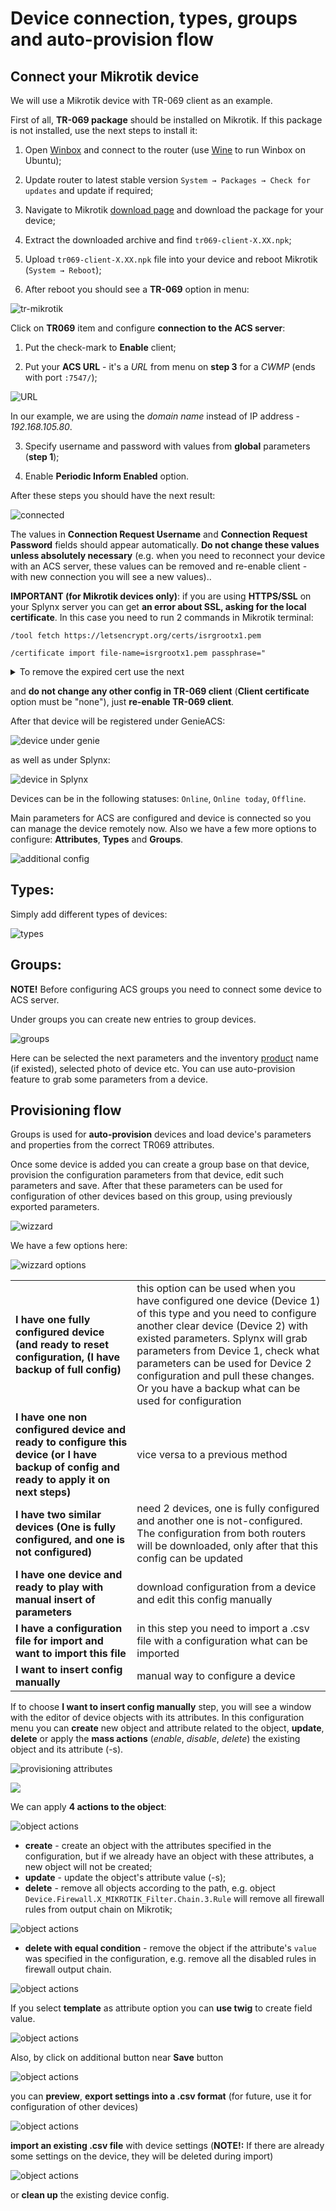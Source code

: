 Device connection, types, groups and auto-provision flow
==========

## Connect your Mikrotik device

We will use a Mikrotik device with TR-069 client as an example.

First of all, **TR-069 package** should be installed on Mikrotik. If this package is not installed, use the next steps to install it:

1. Open [Winbox](https://mt.lv/winbox64) and connect to the router (use [Wine](https://wiki.winehq.org/Ubuntu) to run Winbox on Ubuntu);

2. Update router to latest stable version `System → Packages → Check for updates` and update if required;

3. Navigate to Mikrotik [download page](https://mikrotik.com/download) and download the package for your device;

4. Extract the downloaded archive and find `tr069-client-X.XX.npk`;

5. Upload `tr069-client-X.XX.npk` file into your device and reboot Mikrotik (`System → Reboot`);

6. After reboot you should see a **TR-069** option in menu:

![tr-mikrotik](tr-mikrotik.png)

Click on **TR069** item and configure **connection to the ACS server**:

1. Put the check-mark to **Enable** client;

2. Put your **ACS URL** - it's a *URL* from menu on **step 3** for a *CWMP* (ends with port `:7547/`);

![URL](urls.png)

In our example, we are using the *domain name* instead of IP address - *192.168.105.80*.

3. Specify username and password with values from **global** parameters (**step 1**);

4. Enable **Periodic Inform Enabled** option.

After these steps you should have the next result:

![connected](connected_device.png)

The values in **Connection Request Username** and **Connection Request Password** fields should appear automatically. **Do not change these values unless absolutely necessary** (e.g. when you need to reconnect your device with an ACS server, these values can be removed and re-enable client - with new connection you will see a new values)..

**IMPORTANT (for Mikrotik devices only)**: if you are using **HTTPS/SSL** on your Splynx server you can get **an error about SSL, asking for the local certificate**. In this case you need to run 2 commands in Mikrotik terminal:

```
/tool fetch https://letsencrypt.org/certs/isrgrootx1.pem
```
```
/certificate import file-name=isrgrootx1.pem passphrase="
```

<details>
<summary>To remove the expired cert use the next</summary>
<div markdown="1">

Example:

```
/certificate remove trustid-x3-root.pem.txt_0

```


</div>
</details>

and **do not change any other config in TR-069 client** (**Client certificate** option must be "none"), just **re-enable TR-069 client**.

After that device will be registered under GenieACS:

![device under genie](device_under_genie.png)

as well as under Splynx:

![device in Splynx](device_in_splynx.png)

Devices can be in the following statuses: `Online`, `Online today`, `Offline`.

Main parameters for ACS are configured and device is connected so you can manage the device remotely now. Also we have a few more options to configure: **Attributes**, **Types** and **Groups**.

![additional config](more_config.png)

## Types:

Simply add different types of devices:

![types](types.png)

## Groups:

**NOTE!** Before configuring ACS groups you need to connect some device to ACS server.

Under groups you can create new entries to group devices.

![groups](groups.png)

Here can be selected the next parameters and the inventory [product](inventory/products/products.md) name (if existed), selected photo of device etc. You can use auto-provision feature to grab some parameters from a device.

## Provisioning flow

Groups is used for **auto-provision** devices and load device's parameters and properties from the correct TR069 attributes.

Once some device is added you can create a group base on that device, provision the configuration parameters from that device, edit such parameters and save. After that these parameters can be used for configuration of other devices based on this group, using previously exported parameters.

![wizzard](wizzard.png)

We have a few options here:

![wizzard options](wizzard_options.png)

|   |   |
| ------------ | ------------ |
| **I have one fully configured device (and ready to reset configuration, (I have backup of full config)**  | this option can be used when you have configured one device (Device 1) of this type and you need to configure another clear device (Device 2) with existed parameters. Splynx will grab parameters from Device 1, check what parameters can be used for Device 2 configuration and pull these changes. Or you have a backup what can be used for configuration  |
| **I have one non configured device and ready to configure this device (or I have backup of config and ready to apply it on next steps)**  |  vice versa to a previous method  |
| **I have two similar devices (One is fully configured, and one is not configured)**  | need 2 devices, one is fully configured and another one is not-configured. The configuration from both routers will be downloaded, only after that this config can be updated  |
| **I have one device and ready to play with manual insert of parameters**  | download configuration from a device and edit this config manually  |
| **I have a configuration file for import and want to import this file**  | in this step you need to import a .csv file with a configuration what can be imported  |
| **I want to insert config manually**  | manual way to configure a device |

If to choose **I want to insert config manually** step, you will see a window with the editor of device objects with its attributes. In this configuration menu you can **create** new object and attribute related to the object, **update**, **delete** or apply the **mass actions** (*enable*, *disable*, *delete*) the existing object and its attribute (-s).

![provisioning attributes](provisioning_attributes.png)

![](mass_actions.png)

We can apply **4 actions to the object**:

![object actions](object_actions.png)

- **create** - create an object with the attributes specified in the configuration, but if we already have an object with these attributes, a new object will not be created;
- **update** - update the object's attribute value (-s);
- **delete** - remove all objects according to the path, e.g. object `Device.Firewall.X_MIKROTIK_Filter.Chain.3.Rule` will remove all firewall rules from output chain on Mikrotik;

![object actions](delete_firewall_rules.png)

- **delete with equal condition** - remove the object if the attribute's `value` was specified in the configuration, e.g. remove all the disabled rules in firewall output chain.

![object actions](del_equal_condition.png)

If you select **template** as attribute option you can **use twig** to create field value.

![object actions](template_twig.png)

Also, by click on additional button near **Save** button

![object actions](import_export.png)

you can **preview**,  **export settings into a .csv format** (for future, use it for configuration of other devices)

![object actions](provision_preview.png)

**import an existing .csv file** with device settings (**NOTE!:** If there are already some settings on the device, they will be deleted during import)

![object actions](provision_import.png)

or **clean up** the existing device config.
